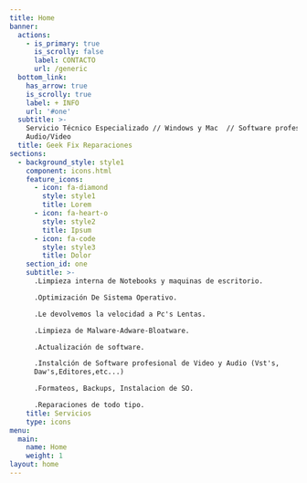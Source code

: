 ```yaml
---
title: Home
banner:
  actions:
    - is_primary: true
      is_scrolly: false
      label: CONTACTO
      url: /generic
  bottom_link:
    has_arrow: true
    is_scrolly: true
    label: + INFO
    url: '#one'
  subtitle: >-
    Servicio Técnico Especializado // Windows y Mac  // Software profesional de
    Audio/Video
  title: Geek Fix Reparaciones
sections:
  - background_style: style1
    component: icons.html
    feature_icons:
      - icon: fa-diamond
        style: style1
        title: Lorem
      - icon: fa-heart-o
        style: style2
        title: Ipsum
      - icon: fa-code
        style: style3
        title: Dolor
    section_id: one
    subtitle: >-
      .Limpieza interna de Notebooks y maquinas de escritorio.

      .Optimización De Sistema Operativo.

      .Le devolvemos la velocidad a Pc's Lentas.

      .Limpieza de Malware-Adware-Bloatware.

      .Actualización de software.

      .Instalción de Software profesional de Video y Audio (Vst's,
      Daw's,Editores,etc...)

      .Formateos, Backups, Instalacion de SO.

      .Reparaciones de todo tipo.
    title: Servicios
    type: icons
menu:
  main:
    name: Home
    weight: 1
layout: home
---
```


